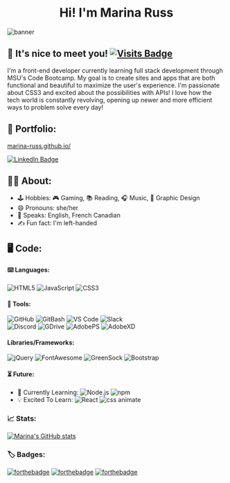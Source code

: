 <h1 align="center"> Hi! I'm Marina Russ</h1>

![banner](http://via.placeholder.com/1000x200.png)

## 👋 It's nice to meet you! [![Visits Badge](https://badges.pufler.dev/visits/marina-russ/marina-russ)](https:marina-russ.github.io)

I'm a front-end developer currently learning full stack development through MSU's Code Bootcamp. My goal is to create sites and apps that are both functional and beautiful to maximize the user's experience. I'm passionate about CSS3 and excited about the possibilities with APIs! I love how the tech world is constantly revolving, opening up newer and more efficient ways to problem solve every day!

## 📄 Portfolio:
[marina-russ.github.io/](https://marina-russ.github.io/)

[![LinkedIn Badge](https://img.shields.io/badge/LinkedIn-Profile-informational?style=flat&logo=linkedin&logoColor=white&color=0D76A8)](https://www.linkedin.com/in/marinaruss/)

## 🧙‍♀️  About:
- 🕹️ Hobbies: 🎮 Gaming, 📚 Reading, 🎧 Music, 🎨 Graphic Design
- 😄 Pronouns: she/her
- 🍁 Speaks: English, French Canadian
- ✍️ Fun fact: I'm left-handed 

## 🖥️ Code:

#### ⌨️ Languages:
![HTML5](https://img.shields.io/static/v1?logo=HTML5&label=%20&message=HTML5&color=e34f26&style=flat-square) ![JavaScript](https://img.shields.io/static/v1?logo=JAVASCRIPT&label=%20&message=JavaScript&color=f7df1e&style=flat-square) ![CSS3](https://img.shields.io/static/v1?logo=css3&label=%20&message=CSS3&color=1572b6&style=flat-square)

#### 🔨 Tools:

![GitHub](https://img.shields.io/static/v1?logo=github&label=%20&message=GitHub&color=181717&style=flat-square) ![GitBash](https://img.shields.io/static/v1?logo=git&label=%20&message=GitBash&color=f05032&style=flat-square) ![VS Code](https://img.shields.io/static/v1?logo=visual-studio-code&label=%20&message=VS%20Code&color=007acc&style=flat-square) ![Slack](https://img.shields.io/static/v1?logo=slack&label=%20&message=Slack&color=4a154b&style=flat-square)
<br>![Discord](https://img.shields.io/static/v1?logo=discord&label=%20&message=Discord&color=7289da&style=flat-square) ![GDrive](https://img.shields.io/static/v1?logo=google-drive&label=%20&message=Google%20Drive&color=4285f4&style=flat-square) ![AdobePS](https://img.shields.io/static/v1?logo=adobe-photoshop&label=%20&message=Photoshop&color=31a8ff&style=flat-square) ![AdobeXD](https://img.shields.io/static/v1?logo=adobe-xd&label=%20&message=Adobe%20XD&color=ff61f6&style=flat-square) 

#### Libraries/Frameworks:
![jQuery](https://img.shields.io/static/v1?logo=jquery&label=%20&message=jQuery&color=0769ad&style=flat-square) ![FontAwesome](https://img.shields.io/static/v1?logo=font-awesome&label=%20&message=Font%20Awesome&color=339af0&style=flat-square) ![GreenSock](https://img.shields.io/static/v1?logo=green-sock&label=%20&message=GreenSock&color=88ce02&style=flat-square) ![Bootstrap](https://img.shields.io/static/v1?logo=bootstrap&label=%20&message=Bootstrap&color=7952b3&style=flat-square)

#### ⏳ Future:
- 🌱 Currently Learning: ![Node.js](https://img.shields.io/static/v1?logo=node-js&label=%20&message=Node.js&color=339933&style=flat-square) ![npm](https://img.shields.io/static/v1?logo=npm&label=%20&message=npm&color=cb3837&style=flat-square)
- 💡 Excited To Learn: ![React](https://img.shields.io/static/v1?logo=react&label=%20&message=React&color=61dafb&style=flat-square) ![css animate](https://img.shields.io/static/v1?label=%20&message=CSS%20Animations&color=f43059&style=flat-square)

### 📈 Stats:
[![Marina's GitHub stats](https://github-readme-stats.vercel.app/api?username=marina-russ&show_icons=true&hide=stars&theme=vude-dark)](https://github.com/anuraghazra/github-readme-stats)

### 🏷️ Badges:
[![forthebadge](https://forthebadge.com/images/badges/built-with-love.svg)](https://forthebadge.com) [![forthebadge](https://forthebadge.com/images/badges/powered-by-black-magic.svg)](https://forthebadge.com) [![forthebadge](https://forthebadge.com/images/badges/winter-is-coming.svg)](https://forthebadge.com)
